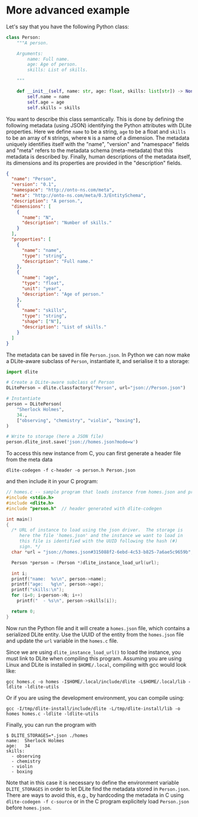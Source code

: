More advanced example
=====================
Let's say that you have the following Python class:

```python
class Person:
    """A person.

    Arguments:
        name: Full name.
        age: Age of person.
        skills: List of skills.

    """

    def __init__(self, name: str, age: float, skills: list[str]) -> None:
        self.name = name
        self.age = age
        self.skills = skills
```

You want to describe this class semantically.
This is done by defining the following metadata (using JSON) identifying the Python attributes with DLite properties.
Here we define `name` to be a string, `age` to be a float and `skills` to be an array of `N` strings, where `N` is a name of a dimension.
The metadata uniquely identifies itself with the "name", "version" and "namespace" fields and "meta" refers to the metadata schema (meta-metadata) that this metadata is described by.
Finally, human descriptions of the metadata itself, its dimensions and its properties are provided in the "description" fields.

```json
{
  "name": "Person",
  "version": "0.1",
  "namespace": "http://onto-ns.com/meta",
  "meta": "http://onto-ns.com/meta/0.3/EntitySchema",
  "description": "A person.",
  "dimensions": [
    {
      "name": "N",
      "description": "Number of skills."
    }
  ],
  "properties": [
    {
      "name": "name",
      "type": "string",
      "description": "Full name."
    },
    {
      "name": "age",
      "type": "float",
      "unit": "year",
      "description": "Age of person."
    },
    {
      "name": "skills",
      "type": "string",
      "shape": ["N"],
      "description": "List of skills."
    }
  ]
}
```

The metadata can be saved in file ``Person.json``.
In Python we can now make a DLite-aware subclass of `Person`, instantiate it, and serialise it to a storage:

```python
import dlite

# Create a DLite-aware subclass of Person
DLitePerson = dlite.classfactory("Person", url="json://Person.json")

# Instantiate
person = DLitePerson(
    "Sherlock Holmes",
    34.,
    ["observing", "chemistry", "violin", "boxing"],
)

# Write to storage (here a JSON file)
person.dlite_inst.save('json://homes.json?mode=w')
```

To access this new instance from C, you can first generate a header file from the meta data

```shell
dlite-codegen -f c-header -o person.h Person.json
```

and then include it in your C program:

```c
// homes.c -- sample program that loads instance from homes.json and prints it
#include <stdio.h>
#include <dlite.h>
#include "person.h"  // header generated with dlite-codegen

int main()
{
  /* URL of instance to load using the json driver.  The storage is
     here the file 'homes.json' and the instance we want to load in
     this file is identified with the UUID following the hash (#)
     sign. */
  char *url = "json://homes.json#315088f2-6ebd-4c53-b825-7a6ae5c9659b";

  Person *person = (Person *)dlite_instance_load_url(url);

  int i;
  printf("name:  %s\n", person->name);
  printf("age:   %g\n", person->age);
  printf("skills:\n");
  for (i=0; i<person->N; i++)
    printf("  - %s\n", person->skills[i]);

  return 0;
}
```

Now run the Python file and it will create a ``homes.json`` file, which contains a serialized DLite entity.
Use the UUID of the entity from the ``homes.json`` file and update the ``url`` variable in the ``homes.c`` file.

Since we are using `dlite_instance_load_url()` to load the instance, you must link to DLite when compiling this program.
Assuming you are using Linux and DLite is installed in `$HOME/.local`, compiling with gcc would look like:

```shell
gcc homes.c -o homes -I$HOME/.local/include/dlite -L$HOME/.local/lib -ldlite -ldlite-utils
```

Or if you are using the development environment, you can compile using:

```shell
gcc -I/tmp/dlite-install/include/dlite -L/tmp/dlite-install/lib -o homes homes.c -ldlite -ldlite-utils
```

Finally, you can run the program with

```console
$ DLITE_STORAGES=*.json ./homes
name:  Sherlock Holmes
age:   34
skills:
  - observing
  - chemistry
  - violin
  - boxing
```

Note that in this case it is necessary to define the environment variable `DLITE_STORAGES` in order to let DLite find the metadata stored in ``Person.json``.
There are ways to avoid this, e.g., by hardcoding the metadata in C using `dlite-codegen -f c-source` or in the C program explicitely load ``Person.json`` before ``homes.json``.
